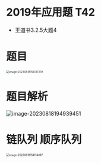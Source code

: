 # 2019年应用题 T42

* 王道书3.2.5大题4



# 题目

<img src="https://cvp.oss-cn-shanghai.aliyuncs.com/picgo/202308181541288.png" alt="image-20230818154137219" style="zoom:50%;" />



# 题目解析

![image-20230818194939451](https://cvp.oss-cn-shanghai.aliyuncs.com/picgo/202308181949147.png)



# 链队列 顺序队列

<img src="https://cvp.oss-cn-shanghai.aliyuncs.com/picgo/202308181541272.png" alt="image-20230818154114097" style="zoom:50%;" />

